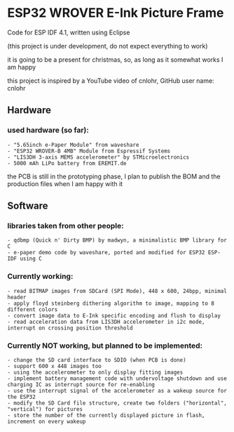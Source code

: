 # ESP32 WROVER E-Ink Picture Frame
 Code for ESP IDF 4.1, written using Eclipse
 
 (this project is under development, do not expect everything to work)
  
  it is going to be a present for christmas, so, as long as it somewhat works I am happy
  
  this project is inspired by a YouTube video of cnlohr, GitHub user name: cnlohr 
    
  ## Hardware
 
  ### used hardware (so far):
    - "5.65inch e-Paper Module" from waveshare
    - "ESP32 WROVER-B 4MB" Module from Espressif Systems
    - "LIS3DH 3-axis MEMS accelerometer" by STMicroelectronics
    - 5000 mAh LiPo battery from EREMIT.de
    
  the PCB is still in the prototyping phase, I plan to publish the BOM and the production files when I am happy with it
    
  ## Software
  
  ### libraries taken from other people:
    - qdbmp (Quick n' Dirty BMP) by madwyn, a minimalistic BMP library for C
    - e-paper demo code by waveshare, ported and modified for ESP32 ESP-IDF using C
  
  ### Currently working:
    - read BITMAP images from SDCard (SPI Mode), 448 x 600, 24bpp, minimal header
    - apply floyd steinberg dithering algorithm to image, mapping to 8 different colors
    - convert image data to E-Ink specific encoding and flush to display
    - read acceleration data from LIS3DH accelerometer in i2c mode, interrupt on crossing position threshold
 
  ### Currently NOT working, but planned to be implemented:
    - change the SD card interface to SDIO (when PCB is done)
    - support 600 x 448 images too
    - using the accelerometer to only display fitting images
    - implement battery management code with undervoltage shutdown and use charging IC as interrupt source for re-enabling
    - use the interrupt signal of the accelerometer as a wakeup source for the ESP32
    - modify the SD Card file structure, create two folders ("horizontal", "vertical") for pictures
    - store the number of the currently displayed picture in flash, increment on every wakeup
